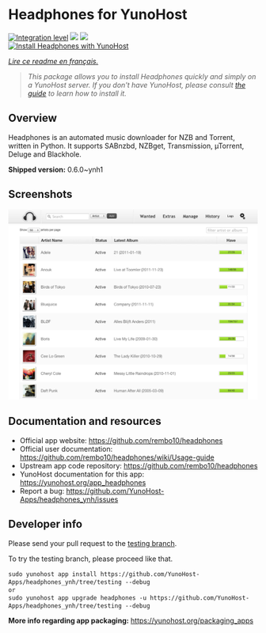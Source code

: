 <!--
N.B.: This README was automatically generated by https://github.com/YunoHost/apps/tree/master/tools/README-generator
It shall NOT be edited by hand.
-->

# Headphones for YunoHost

[![Integration level](https://dash.yunohost.org/integration/headphones.svg)](https://dash.yunohost.org/appci/app/headphones) ![](https://ci-apps.yunohost.org/ci/badges/headphones.status.svg) ![](https://ci-apps.yunohost.org/ci/badges/headphones.maintain.svg)  
[![Install Headphones with YunoHost](https://install-app.yunohost.org/install-with-yunohost.svg)](https://install-app.yunohost.org/?app=headphones)

*[Lire ce readme en français.](./README_fr.md)*

> *This package allows you to install Headphones quickly and simply on a YunoHost server.
If you don't have YunoHost, please consult [the guide](https://yunohost.org/#/install) to learn how to install it.*

## Overview

Headphones is an automated music downloader for NZB and Torrent, written in Python. It supports SABnzbd, NZBget, Transmission, µTorrent, Deluge and Blackhole.


**Shipped version:** 0.6.0~ynh1



## Screenshots

![](./doc/screenshots/screenshot01.png)

## Documentation and resources

* Official app website: https://github.com/rembo10/headphones
* Official user documentation: https://github.com/rembo10/headphones/wiki/Usage-guide
* Upstream app code repository: https://github.com/rembo10/headphones
* YunoHost documentation for this app: https://yunohost.org/app_headphones
* Report a bug: https://github.com/YunoHost-Apps/headphones_ynh/issues

## Developer info

Please send your pull request to the [testing branch](https://github.com/YunoHost-Apps/headphones_ynh/tree/testing).

To try the testing branch, please proceed like that.
```
sudo yunohost app install https://github.com/YunoHost-Apps/headphones_ynh/tree/testing --debug
or
sudo yunohost app upgrade headphones -u https://github.com/YunoHost-Apps/headphones_ynh/tree/testing --debug
```

**More info regarding app packaging:** https://yunohost.org/packaging_apps